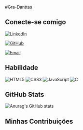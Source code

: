 #Gra-Danttas

## Conecte-se comigo
[![LinkedIn](https://icons8.com.br/icon/44019/linkedin)](https://www.linkedin.com/in/graziela-dantas-p/)

[![GitHub](https://icons8.com.br/icon/52539/github)](https://www.github.com/Gra-dantas/)

[![Email](https://icons8.com.br/icon/44829/nova-mensagem)]( Danttas.p@hotmail.com)

## Habilidade

![HTML5](https://img.shields.io/badge/HTML5-000?style=for-the-badge&logo=html5)
![CSS3](https://img.shields.io/badge/CSS3-000?style=for-the-badge&logo=css3&logoColor=264CE4)
![JavaScript](https://img.shields.io/badge/JavaScript-000?style=for-the-badge&logo=javascript)
![C](https://img.shields.io/badge/C-000?style=for-the-badge&logo=c)

## GitHub Stats

![Anurag's GitHub stats](https://github-readme-stats.vercel.app/api?username=Gra-Dantas&show_icons=true&include_all_commits=true&count_private=true&bg_color=30,FFF,D6DAFF&border_color=FFF&text_color=000&theme=jolly)

## Minhas Contribuições